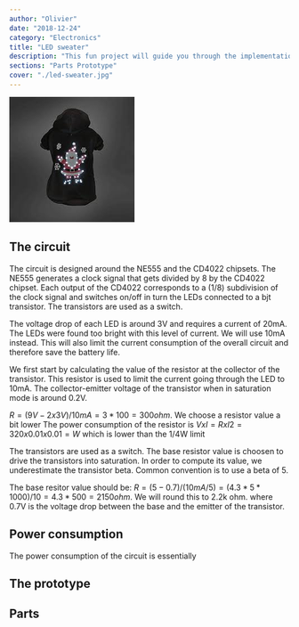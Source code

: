 ```yaml
---
author: "Olivier"
date: "2018-12-24"
category: "Electronics"
title: "LED sweater"
description: "This fun project will guide you through the implementation of a small electronics project, from the design of the circuit to the realization of a prototype to the final printed circuit." 
sections: "Parts Prototype"
cover: "./led-sweater.jpg"
---
```


![ugly sweater](led-sweater.jpg)

## The circuit

The circuit is designed around the NE555 and the CD4022 chipsets. The NE555 generates a clock signal that gets divided by 8 by the CD4022 chipset. Each output of the CD4022 corresponds to a (1/8) subdivision of the clock signal and switches on/off in turn the LEDs connected to a bjt transistor. The transistors are used as a switch.

The voltage drop of each LED is around 3V and requires a current of 20mA. The LEDs were found too bright with this level of current. We will use 10mA instead. This will also limit the current consumption of the overall circuit and therefore save the battery life.

We first start by calculating the value of the resistor at the collector of the transistor. This resistor is used to limit the current going through the LED to 10mA. The collector-emitter voltage of the transistor when in saturation mode is around 0.2V.

$R = (9V - 2 x 3V) / 10mA = 3 * 100 = 300 ohm$. We choose a resistor value a bit lower The power consumption of the resistor is $V x I = R x I2 = 320 x 0.01 x 0.01 = W$ which is lower than the 1/4W limit

The transistors are used as a switch. The base resistor value is choosen to drive the transistors into saturation. In order to compute its value, we underestimate the transistor beta. Common convention is to use a beta of 5.

The base resitor value should be:
$R = (5 - 0.7) / (10mA / 5) = (4.3 * 5 * 1000) / 10 = 4.3 * 500 = 2150 ohm$. We
will round this to 2.2k ohm.
where 0.7V is the voltage drop between the base and the emitter of the transistor.


## Power consumption

The power consumption of the circuit is essentially

## The prototype



## Parts

